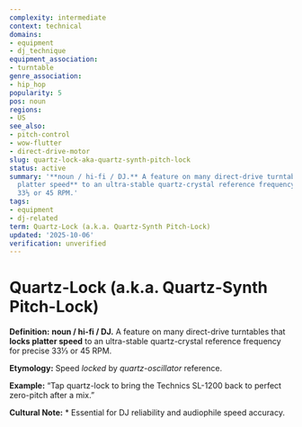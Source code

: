 ```yaml
---
complexity: intermediate
context: technical
domains:
- equipment
- dj_technique
equipment_association:
- turntable
genre_association:
- hip_hop
popularity: 5
pos: noun
regions:
- US
see_also:
- pitch-control
- wow-flutter
- direct-drive-motor
slug: quartz-lock-aka-quartz-synth-pitch-lock
status: active
summary: '**noun / hi-fi / DJ.** A feature on many direct-drive turntables that **locks
  platter speed** to an ultra-stable quartz-crystal reference frequency for precise
  33⅓ or 45 RPM.'
tags:
- equipment
- dj-related
term: Quartz-Lock (a.k.a. Quartz-Synth Pitch-Lock)
updated: '2025-10-06'
verification: unverified
---
```


# Quartz-Lock (a.k.a. Quartz-Synth Pitch-Lock)

**Definition:** **noun / hi-fi / DJ.** A feature on many direct-drive turntables that **locks platter speed** to an ultra-stable quartz-crystal reference frequency for precise 33⅓ or 45 RPM.

**Etymology:** Speed *locked* by *quartz-oscillator* reference.

**Example:** “Tap quartz-lock to bring the Technics SL-1200 back to perfect zero-pitch after a mix.”

**Cultural Note:** * Essential for DJ reliability and audiophile speed accuracy.

